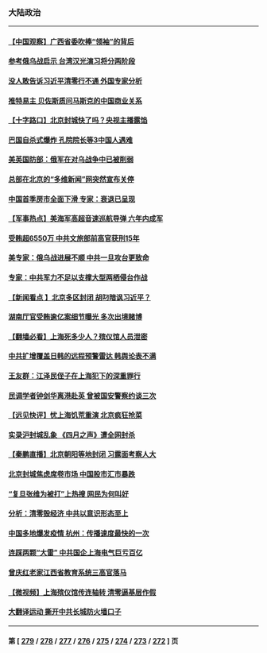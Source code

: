 ### 大陆政治
---
#### [【中国观察】广西省委吹捧“领袖”的背后](../../pages/ncid277/n13721170.md) 
#### [参考俄乌战启示 台湾汉光演习将分两阶段](../../pages/ncid277/n13721159.md) 
#### [没人敢告诉习近平清零行不通 外国专家分析](../../pages/ncid277/n13720943.md) 
#### [推特易主 贝佐斯质问马斯克的中国商业关系](../../pages/ncid277/n13721162.md) 
#### [【十字路口】北京封城快了吗？央视主播露馅](../../pages/ncid277/n13721080.md) 
#### [巴国自杀式爆炸 孔院院长等3中国人遇难](../../pages/ncid277/n13721035.md) 
#### [美英国防部：俄军在对乌战争中已被削弱](../../pages/ncid277/n13720944.md) 
#### [总部在北京的“多维新闻”网突然宣布关停](../../pages/ncid277/n13720996.md) 
#### [中国首季房市全面下滑 专家：衰退已呈现](../../pages/ncid277/n13720590.md) 
#### [【军事热点】美海军高超音速巡航导弹 六年内成军](../../pages/ncid277/n13720817.md) 
#### [受贿超6550万 中共文旅部前高官获刑15年](../../pages/ncid277/n13720933.md) 
#### [美专家：俄乌战进展不顺 中共一旦攻台更致命](../../pages/ncid277/n13720885.md) 
#### [专家：中共军力不足以支撑大型两栖侵台作战](../../pages/ncid277/n13720720.md) 
#### [【新闻看点 】北京多区封闭 胡叼暗讽习近平？](../../pages/ncid277/n13720389.md) 
#### [湖南厅官受贿逾亿案细节曝光 多次出境赌博](../../pages/ncid277/n13720780.md) 
#### [【翻墙必看】上海死多少人？殡仪馆人员泄密](../../pages/ncid277/n13720697.md) 
#### [中共扩增覆盖日韩的远程预警雷达 韩舆论表不满](../../pages/ncid277/n13720659.md) 
#### [王友群：江泽民侄子在上海犯下的深重罪行](../../pages/ncid277/n13720477.md) 
#### [民调学者钟剑华离港赴英 曾被国安警察约谈三次](../../pages/ncid277/n13720696.md) 
#### [【远见快评】忧上海饥荒重演 北京疯狂抢菜](../../pages/ncid277/n13720596.md) 
#### [实录沪封城乱象 《四月之声》遭全网封杀](../../pages/ncid277/n13720629.md) 
#### [【秦鹏直播】北京朝阳等地封闭 习露面考察人大](../../pages/ncid277/n13720605.md) 
#### [北京封城焦虑席卷市场 中国股市汇市暴跌](../../pages/ncid277/n13720464.md) 
#### [“复旦张维为被打”上热搜 网民为何叫好](../../pages/ncid277/n13719524.md) 
#### [分析：清零毁经济 中共以意识形态至上](../../pages/ncid277/n13720497.md) 
#### [中国多地爆发疫情 杭州：传播速度最快的一次](../../pages/ncid277/n13720578.md) 
#### [连踩两颗“大雷” 中共国企上海电气巨亏百亿](../../pages/ncid277/n13720372.md) 
#### [曾庆红老家江西省教育系统三高官落马](../../pages/ncid277/n13720366.md) 
#### [【微视频】上海殡仪馆传连轴转 清零逼基层作假](../../pages/ncid277/n13720311.md) 
#### [大翻译运动 撕开中共长城防火墙口子](../../pages/ncid277/n13720365.md) 

---
#### 第 [ [279](./279.md) / [278](./278.md) / [277](./277.md) / [276](./276.md) / [275](./275.md) / [274](./274.md) / [273](./273.md) / [272](./272.md) ] 页
